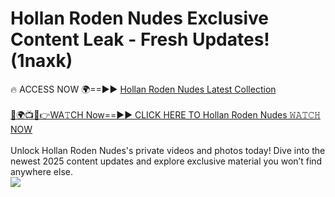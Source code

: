 # Hollan Roden Nudes Exclusive Content Leak - Fresh Updates! (1naxk)

🔥 ACCESS NOW 🌍==►► <a href="https://tinyurl.com/2mz8nhtm" rel="nofollow">Hollan Roden Nudes Latest Collection</a>
<br><br>
[🔴🌍📺📱👉WA𝚃CH Now==►► CLICK HERE TO Hollan Roden Nudes 𝚆𝙰𝚃𝙲𝙷 NOW](https://tinyurl.com/2mz8nhtm)
<br><br>
Unlock Hollan Roden Nudes's private videos and photos today! Dive into the newest 2025 content updates and explore exclusive material you won’t find anywhere else.
<br>
<a href="https://tinyurl.com/2mz8nhtm" rel="nofollow" data-target="animated-image.originalLink"><img src="https://camo.githubusercontent.com/8a4f000d20f83aca3bf7ec5f350d767afa0574a8a352519fd8cfa583a6f93a33/68747470733a2f2f692e696d6775722e636f6d2f644a486b345a712e676966" data-canonical-src="https://i.imgur.com/dJHk4Zq.gif" style="max-width: 100%; display: inline-block;" data-target="animated-image.originalImage"></a>
<br>
